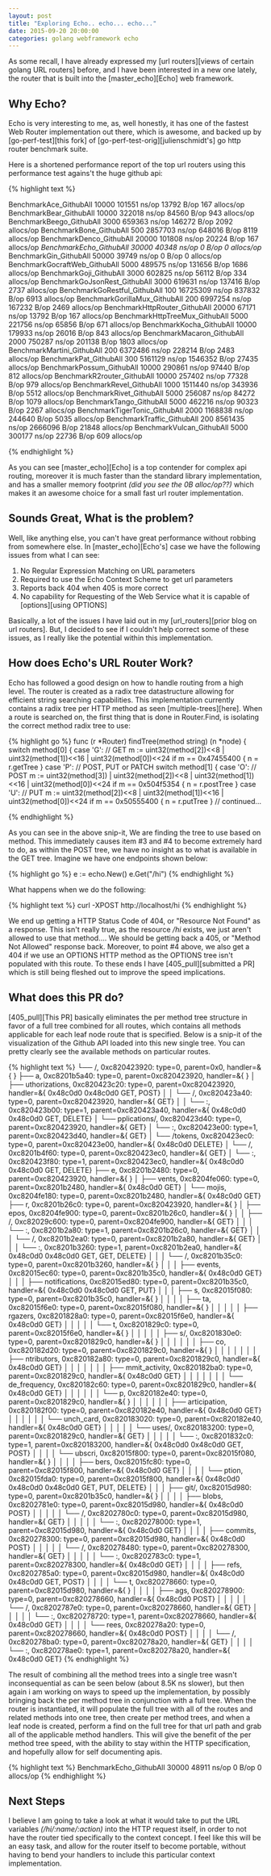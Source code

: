 ```yaml
---
layout: post
title: "Exploring Echo.. echo... echo..."
date: 2015-09-20 20:00:00
categories: golang webframework echo
---
```


As some recall, I have already expressed my [url routers][views of certain golang URL routers] before, and
I have been interested in a new one lately, the router that is built into the [master_echo][Echo] web framework.

## Why Echo?

Echo is very interesting to me, as, well honestly, it has one of the fastest Web Router implementation out there, which
is awesome, and backed up by [go-perf-test][this fork] of [go-perf-test-orig][julienschmidt's] go http router benchmark suite.

Here is a shortened performance report of the top url routers using this performance test agains't the huge github api:

{% highlight text %}

BenchmarkAce_GithubAll                     10000            101551 ns/op           13792 B/op        167 allocs/op
BenchmarkBear_GithubAll                    10000            322018 ns/op           84560 B/op        943 allocs/op
BenchmarkBeego_GithubAll                    3000            659363 ns/op          146272 B/op       2092 allocs/op
BenchmarkBone_GithubAll                      500           2857703 ns/op          648016 B/op       8119 allocs/op
BenchmarkDenco_GithubAll                   20000            101808 ns/op           20224 B/op        167 allocs/op
*BenchmarkEcho_GithubAll                    30000             40348 ns/op               0 B/op          0 allocs/op*
BenchmarkGin_GithubAll                     50000             39749 ns/op               0 B/op          0 allocs/op
BenchmarkGocraftWeb_GithubAll               5000            489575 ns/op          131656 B/op       1686 allocs/op
BenchmarkGoji_GithubAll                     3000            602825 ns/op           56112 B/op        334 allocs/op
BenchmarkGoJsonRest_GithubAll               3000            619631 ns/op          137416 B/op       2737 allocs/op
BenchmarkGoRestful_GithubAll                 100          16725309 ns/op          837832 B/op       6913 allocs/op
BenchmarkGorillaMux_GithubAll                200           6997254 ns/op          167232 B/op       2469 allocs/op
BenchmarkHttpRouter_GithubAll              20000             67171 ns/op           13792 B/op        167 allocs/op
BenchmarkHttpTreeMux_GithubAll              5000            221756 ns/op           65856 B/op        671 allocs/op
BenchmarkKocha_GithubAll                   10000            179933 ns/op           26016 B/op        843 allocs/op
BenchmarkMacaron_GithubAll                  2000            750287 ns/op          201138 B/op       1803 allocs/op
BenchmarkMartini_GithubAll                   200           6372486 ns/op          228214 B/op       2483 allocs/op
BenchmarkPat_GithubAll                       300           5161129 ns/op         1546352 B/op      27435 allocs/op
BenchmarkPossum_GithubAll                  10000            290861 ns/op           97440 B/op        812 allocs/op
BenchmarkR2router_GithubAll                10000            257402 ns/op           77328 B/op        979 allocs/op
BenchmarkRevel_GithubAll                    1000           1511440 ns/op          343936 B/op       5512 allocs/op
BenchmarkRivet_GithubAll                    5000            256087 ns/op           84272 B/op       1079 allocs/op
BenchmarkTango_GithubAll                    5000            462216 ns/op           90323 B/op       2267 allocs/op
BenchmarkTigerTonic_GithubAll               2000           1168838 ns/op          244640 B/op       5035 allocs/op
BenchmarkTraffic_GithubAll                   200           8561435 ns/op         2666096 B/op      21848 allocs/op
BenchmarkVulcan_GithubAll                   5000            300177 ns/op           22736 B/op        609 allocs/op


{% endhighlight %}

As you can see [master_echo][Echo] is a top contender for complex api routing, moreover it is much faster than the standard
library implementation, and has a smaller memory footprint _(did you see the 0B alloc/op??)_ which makes it an awesome choice for a 
small fast url router implementation.

## Sounds Great, What is the problem?

Well, like anything else, you can't have great performance without robbing from somewhere else.  In [master_echo][Echo's] case
we have the following issues from what I can see:

1. No Regular Expression Matching on URL parameters
2. Required to use the Echo Context Scheme to get url parameters
3. Reports back 404 when 405 is more correct
4. No capability for Requesting of the Web Service what it is capable of [options][using OPTIONS]

Basically, a lot of the issues I have laid out in my [url_routers][prior blog on url routers].  But, I decided to see if I couldn't help
correct some of these issues, as I really like the potential within this implementation.

## How does Echo's URL Router Work?

Echo has followed a good design on how to handle routing from a high level.  The router is created as a radix tree datastructure allowing
for efficient string searching capabilities.  This implementation currently contains a radix tree per HTTP method as seen [multiple-trees][here].
When a route is searched on, the first thing that is done in Router.Find, is isolating the correct method radix tree to use:

{% highlight go %}
func (r *Router) findTree(method string) (n *node) {
    switch method[0] {
    case 'G': // GET
        m := uint32(method[2])<<8 | uint32(method[1])<<16 | uint32(method[0])<<24
        if m == 0x47455400 {
            n = r.getTree
        }
    case 'P': // POST, PUT or PATCH
        switch method[1] {
        case 'O': // POST
            m := uint32(method[3]) | uint32(method[2])<<8 | uint32(method[1])<<16 |
                uint32(method[0])<<24
            if m == 0x504f5354 {
                n = r.postTree
            }
        case 'U': // PUT
            m := uint32(method[2])<<8 | uint32(method[1])<<16 | uint32(method[0])<<24
            if m == 0x50555400 {
                n = r.putTree
            }
// continued...

{% endhighlight %}

As you can see in the above snip-it, We are finding the tree to use based on method.  This immediately causes item #3 and #4 to become extremely hard to do, as
within the POST tree, we have no insight as to what is available in the GET tree.  Imagine we have one endpoints shown below:

{% highlight go %}
    e := echo.New()
    e.Get("/hi")
{% endhighlight %}

What happens when we do the following:

{% highlight text %}
    curl -XPOST http://localhost/hi
{% endhighlight %}

We end up getting a HTTP Status Code of 404, or "Resource Not Found" as a response.  This isn't really true, as the resource */hi* exists, we just aren't allowed to use
that method....  We should be getting back a 405, or "Method Not Allowed" response back.  Moreover, to point #4 above, we also get a 404 if we use an OPTIONS HTTP method
as the OPTIONS tree isn't populated with this route. To these ends I have [405_pull][submitted a PR] which is still being fleshed out to improve the speed implications.

## What does this PR do?

[405_pull][This PR] basically eliminates the per method tree structure in favor of a full tree combined for all routes, which contains all methods applicable for each leaf node route
that is specified.  Below is a snip-it of the visualization of the Github API loaded into this new single tree. You can pretty clearly see the available methods on particular routes.

{% highlight text %}
└── /, 0xc820423920: type=0, parent=0x0, handler=&{<nil> <nil> <nil> <nil> <nil> <nil> <nil> <nil> <nil> }
    ├── a, 0xc8201b5a40: type=0, parent=0xc820423920, handler=&{<nil> <nil> <nil> <nil> <nil> <nil> <nil> <nil> <nil> }
    │   ├── uthorizations, 0xc820423c20: type=0, parent=0xc820423920, handler=&{<nil> <nil> 0x48c0d0 <nil> <nil> <nil> 0x48c0d0 <nil> <nil> GET, POST}
    │   │   └── /, 0xc820423a40: type=0, parent=0xc820423920, handler=&{<nil> <nil> <nil> <nil> <nil> <nil> <nil> <nil> <nil> GET}
    │   │       └── :, 0xc820423b00: type=1, parent=0xc820423a40, handler=&{<nil> 0x48c0d0 0x48c0d0 <nil> <nil> <nil> <nil> <nil> <nil> GET, DELETE}
    │   └── pplications/, 0xc820423d40: type=0, parent=0xc820423920, handler=&{<nil> <nil> <nil> <nil> <nil> <nil> <nil> <nil> <nil> GET}
    │       └── :, 0xc820423e00: type=1, parent=0xc820423d40, handler=&{<nil> <nil> <nil> <nil> <nil> <nil> <nil> <nil> <nil> GET}
    │           └── /tokens, 0xc820423ec0: type=0, parent=0xc820423e00, handler=&{<nil> 0x48c0d0 <nil> <nil> <nil> <nil> <nil> <nil> <nil> DELETE}
    │               └── /, 0xc8201b4f60: type=0, parent=0xc820423ec0, handler=&{<nil> <nil> <nil> <nil> <nil> <nil> <nil> <nil> <nil> GET}
    │                   └── :, 0xc820423f80: type=1, parent=0xc820423ec0, handler=&{<nil> 0x48c0d0 0x48c0d0 <nil> <nil> <nil> <nil> <nil> <nil> GET, DELETE}
    ├── e, 0xc8201b2480: type=0, parent=0xc820423920, handler=&{<nil> <nil> <nil> <nil> <nil> <nil> <nil> <nil> <nil> }
    │   ├── vents, 0xc8204fe060: type=0, parent=0xc8201b2480, handler=&{<nil> <nil> 0x48c0d0 <nil> <nil> <nil> <nil> <nil> <nil> GET}
    │   └── mojis, 0xc8204fe180: type=0, parent=0xc8201b2480, handler=&{<nil> <nil> 0x48c0d0 <nil> <nil> <nil> <nil> <nil> <nil> GET}
    ├── r, 0xc8201b26c0: type=0, parent=0xc820423920, handler=&{<nil> <nil> <nil> <nil> <nil> <nil> <nil> <nil> <nil> }
    │   ├── epos, 0xc8204fe900: type=0, parent=0xc8201b26c0, handler=&{<nil> <nil> <nil> <nil> <nil> <nil> <nil> <nil> <nil> }
    │   │   ├── /, 0xc82029c600: type=0, parent=0xc8204fe900, handler=&{<nil> <nil> <nil> <nil> <nil> <nil> <nil> <nil> <nil> GET}
    │   │   │   └── :, 0xc8201b2a80: type=1, parent=0xc8201b26c0, handler=&{<nil> <nil> <nil> <nil> <nil> <nil> <nil> <nil> <nil> GET}
    │   │   │       └── /, 0xc8201b2ea0: type=0, parent=0xc8201b2a80, handler=&{<nil> <nil> <nil> <nil> <nil> <nil> <nil> <nil> <nil> GET}
    │   │   │           └── :, 0xc8201b3260: type=1, parent=0xc8201b2ea0, handler=&{<nil> 0x48c0d0 0x48c0d0 <nil> <nil> <nil> <nil> <nil> <nil> GET, GET, DELETE}
    │   │   │               └── /, 0xc8201b35c0: type=0, parent=0xc8201b3260, handler=&{<nil> <nil> <nil> <nil> <nil> <nil> <nil> <nil> <nil> }
    │   │   │                   ├── events, 0xc82015ec60: type=0, parent=0xc8201b35c0, handler=&{<nil> <nil> 0x48c0d0 <nil> <nil> <nil> <nil> <nil> <nil> GET}
    │   │   │                   ├── notifications, 0xc82015ed80: type=0, parent=0xc8201b35c0, handler=&{<nil> <nil> 0x48c0d0 <nil> <nil> <nil> <nil> 0x48c0d0 <nil> GET, PUT}
    │   │   │                   ├── s, 0xc82015f080: type=0, parent=0xc8201b35c0, handler=&{<nil> <nil> <nil> <nil> <nil> <nil> <nil> <nil> <nil> }
    │   │   │                   │   ├── ta, 0xc82015f6e0: type=0, parent=0xc82015f080, handler=&{<nil> <nil> <nil> <nil> <nil> <nil> <nil> <nil> <nil> }
    │   │   │                   │   │   ├── rgazers, 0xc8201828a0: type=0, parent=0xc82015f6e0, handler=&{<nil> <nil> 0x48c0d0 <nil> <nil> <nil> <nil> <nil> <nil> GET}
    │   │   │                   │   │   └── t, 0xc8201829c0: type=0, parent=0xc82015f6e0, handler=&{<nil> <nil> <nil> <nil> <nil> <nil> <nil> <nil> <nil> }
    │   │   │                   │   │       ├── s/, 0xc8201830e0: type=0, parent=0xc8201829c0, handler=&{<nil> <nil> <nil> <nil> <nil> <nil> <nil> <nil> <nil> }
    │   │   │                   │   │       │   ├── co, 0xc820182d20: type=0, parent=0xc8201829c0, handler=&{<nil> <nil> <nil> <nil> <nil> <nil> <nil> <nil> <nil> }
    │   │   │                   │   │       │   │   ├── ntributors, 0xc820182a80: type=0, parent=0xc8201829c0, handler=&{<nil> <nil> 0x48c0d0 <nil> <nil> <nil> <nil> <nil> <nil> GET}
    │   │   │                   │   │       │   │   ├── mmit_activity, 0xc820182ba0: type=0, parent=0xc8201829c0, handler=&{<nil> <nil> 0x48c0d0 <nil> <nil> <nil> <nil> <nil> <nil> GET}
    │   │   │                   │   │       │   │   └── de_frequency, 0xc820182c60: type=0, parent=0xc8201829c0, handler=&{<nil> <nil> 0x48c0d0 <nil> <nil> <nil> <nil> <nil> <nil> GET}
    │   │   │                   │   │       │   └── p, 0xc820182e40: type=0, parent=0xc8201829c0, handler=&{<nil> <nil> <nil> <nil> <nil> <nil> <nil> <nil> <nil> }
    │   │   │                   │   │       │       ├── articipation, 0xc820182f00: type=0, parent=0xc820182e40, handler=&{<nil> <nil> 0x48c0d0 <nil> <nil> <nil> <nil> <nil> <nil> GET}
    │   │   │                   │   │       │       └── unch_card, 0xc820183020: type=0, parent=0xc820182e40, handler=&{<nil> <nil> 0x48c0d0 <nil> <nil> <nil> <nil> <nil> <nil> GET}
    │   │   │                   │   │       └── uses/, 0xc820183200: type=0, parent=0xc8201829c0, handler=&{<nil> <nil> <nil> <nil> <nil> <nil> <nil> <nil> <nil> GET}
    │   │   │                   │   │           └── :, 0xc8201832c0: type=1, parent=0xc820183200, handler=&{<nil> <nil> 0x48c0d0 <nil> <nil> <nil> 0x48c0d0 <nil> <nil> GET, POST}
    │   │   │                   │   └── ubscri, 0xc82015f800: type=0, parent=0xc82015f080, handler=&{<nil> <nil> <nil> <nil> <nil> <nil> <nil> <nil> <nil> }
    │   │   │                   │       ├── bers, 0xc82015fc80: type=0, parent=0xc82015f800, handler=&{<nil> <nil> 0x48c0d0 <nil> <nil> <nil> <nil> <nil> <nil> GET}
    │   │   │                   │       └── ption, 0xc82015fda0: type=0, parent=0xc82015f800, handler=&{<nil> 0x48c0d0 0x48c0d0 <nil> <nil> <nil> <nil> 0x48c0d0 <nil> GET, PUT, DELETE}
    │   │   │                   ├── git/, 0xc82015d980: type=0, parent=0xc8201b35c0, handler=&{<nil> <nil> <nil> <nil> <nil> <nil> <nil> <nil> <nil> }
    │   │   │                   │   ├── blobs, 0xc8202781e0: type=0, parent=0xc82015d980, handler=&{<nil> <nil> <nil> <nil> <nil> <nil> 0x48c0d0 <nil> <nil> POST}
    │   │   │                   │   │   └── /, 0xc8202780c0: type=0, parent=0xc82015d980, handler=&{<nil> <nil> <nil> <nil> <nil> <nil> <nil> <nil> <nil> GET}
    │   │   │                   │   │       └── :, 0xc820278000: type=1, parent=0xc82015d980, handler=&{<nil> <nil> 0x48c0d0 <nil> <nil> <nil> <nil> <nil> <nil> GET}
    │   │   │                   │   ├── commits, 0xc820278300: type=0, parent=0xc82015d980, handler=&{<nil> <nil> <nil> <nil> <nil> <nil> 0x48c0d0 <nil> <nil> POST}
    │   │   │                   │   │   └── /, 0xc820278480: type=0, parent=0xc820278300, handler=&{<nil> <nil> <nil> <nil> <nil> <nil> <nil> <nil> <nil> GET}
    │   │   │                   │   │       └── :, 0xc8202783c0: type=1, parent=0xc820278300, handler=&{<nil> <nil> 0x48c0d0 <nil> <nil> <nil> <nil> <nil> <nil> GET}
    │   │   │                   │   ├── refs, 0xc8202785a0: type=0, parent=0xc82015d980, handler=&{<nil> <nil> 0x48c0d0 <nil> <nil> <nil> 0x48c0d0 <nil> <nil> GET, POST}
    │   │   │                   │   └── t, 0xc820278660: type=0, parent=0xc82015d980, handler=&{<nil> <nil> <nil> <nil> <nil> <nil> <nil> <nil> <nil> }
    │   │   │                   │       ├── ags, 0xc820278900: type=0, parent=0xc820278660, handler=&{<nil> <nil> <nil> <nil> <nil> <nil> 0x48c0d0 <nil> <nil> POST}
    │   │   │                   │       │   └── /, 0xc8202787e0: type=0, parent=0xc820278660, handler=&{<nil> <nil> <nil> <nil> <nil> <nil> <nil> <nil> <nil> GET}
    │   │   │                   │       │       └── :, 0xc820278720: type=1, parent=0xc820278660, handler=&{<nil> <nil> 0x48c0d0 <nil> <nil> <nil> <nil> <nil> <nil> GET}
    │   │   │                   │       └── rees, 0xc820278a20: type=0, parent=0xc820278660, handler=&{<nil> <nil> <nil> <nil> <nil> <nil> 0x48c0d0 <nil> <nil> POST}
    │   │   │                   │           └── /, 0xc820278ba0: type=0, parent=0xc820278a20, handler=&{<nil> <nil> <nil> <nil> <nil> <nil> <nil> <nil> <nil> GET}
    │   │   │                   │               └── :, 0xc820278ae0: type=1, parent=0xc820278a20, handler=&{<nil> <nil> 0x48c0d0 <nil> <nil> <nil> <nil> <nil> <nil> GET}
{% endhighlight %}

The result of combining all the method trees into a single tree wasn't inconsequential as can be seen below (about 8.5K ns slower), but then again i am working on ways to speed up the implementation, by
possibly bringing back the per method tree in conjunction with a full tree.  When the router is instantiated, it will populate the full tree with all of the routes and related methods into one
tree, then create per method trees, and when a leaf node is created, perform a find on the full tree for that url path and grab all of the applicable method handlers.  This will give 
the benefit of the per method tree speed, with the ability to stay within the HTTP specification, and hopefully allow for self documenting apis.

{% highlight text %}
BenchmarkEcho_GithubAll                    30000             48911 ns/op               0 B/op          0 allocs/op
{% endhighlight %}

## Next Steps

I believe I am going to take a look at what it would take to put the URL variables _(/hi/*:name*/*:action*)_ into the HTTP request itself, in order to not have the router tied specifically
to the context concept.  I feel like this will be an easy task, and allow for the router itself to become portable, without having to bend your handlers to include this particular context implementation.


[url_routers]: http://husobee.github.io/golang/url-router/2015/06/15/why-do-all-golang-url-routers-suck.html
[master_echo]: https://github.com/labstack/echo/
[405_pull]: https://github.com/labstack/echo/pull/205
[go-perf-test-orig]: https://github.com/julienschmidt/go-http-routing-benchmark
[go-perf-test]: https://github.com/vishr/go-http-routing-benchmark
[options]: http://zacstewart.com/2012/04/14/http-options-method.html
[multiple-trees]: https://github.com/labstack/echo/blob/49440e762b68617d93d533b06846c83450cdd299/router.go#L7-L15
